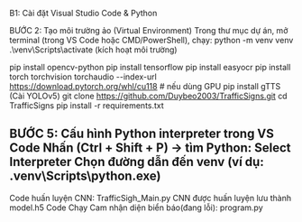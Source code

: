 B1: Cài đặt Visual Studio Code & Python

BƯỚC 2: Tạo môi trường ảo (Virtual Environment)
    Trong thư mục dự án, mở terminal (trong VS Code hoặc CMD/PowerShell), chạy:
python -m venv venv
.\venv\Scripts\activate                           (kích hoạt môi trường)

pip install opencv-python
pip install tensorflow
pip install easyocr
pip install torch torchvision torchaudio --index-url https://download.pytorch.org/whl/cu118  # nếu dùng GPU
pip install gTTS
    (Cài YOLOv5)
git clone https://github.com/Duybeo2003/TrafficSigns.git
cd TrafficSigns
pip install -r requirements.txt

BƯỚC 5: Cấu hình Python interpreter trong VS Code
Nhấn (Ctrl + Shift + P) → tìm **Python: Select Interpreter**
Chọn đường dẫn đến venv (ví dụ: .venv\Scripts\python.exe)
----------------------------------------------------------------------------------------------------------------------------------
Code huấn luyện CNN: TrafficSigh_Main.py
CNN được huấn luyện lưu thành model.h5
Code Chạy Cam nhận diện biển báo(đang lỗi): program.py
